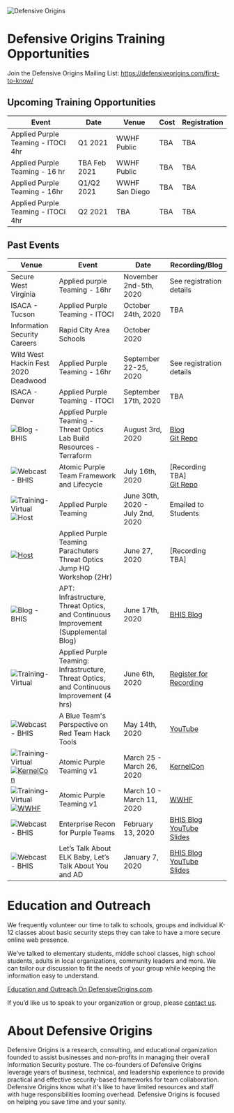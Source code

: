 
![Defensive Origins](https://defensiveorigins.com/wp-content/uploads/2020/05/defensive-origins-header-6-1536x760.png)
# Defensive Origins Training Opportunities 
Join the Defensive Origins Mailing List: https://defensiveorigins.com/first-to-know/

## Upcoming Training Opportunities


| Event                              | Date         | Venue          | Cost | Registration |
|------------------------------------|--------------|----------------|------|--------------|
| Applied Purple Teaming - ITOCI 4hr | Q1 2021      | WWHF Public    | TBA  | TBA          |
| Applied Purple Teaming - 16 hr     | TBA Feb 2021 | WWHF Public    | TBA  | TBA          |
| Applied Purple Teaming - 16hr      | Q1/Q2 2021   | WWHF San Diego  | TBA  | TBA          |
| Applied Purple Teaming - ITOCI 4hr | Q2 2021      | TBA            | TBA  | TBA          |




## Past Events
| Venue                                    | Event                                    | Date                             | Recording/Blog                           |
|------------------------------------------|------------------------------------------|----------------------------------|------------------------------------------|
| Secure West Virginia                     | Applied purple Teaming - 16hr            | November 2nd-5th, 2020           | See registration details                 |
| ISACA - Tucson                           | Applied Purple Teaming - ITOCI           | October 24th, 2020               | TBA                                      |
| Information Security Careers              | Rapid City Area Schools                  | October 2020                     |                                          |
| Wild West Hackin Fest 2020 Deadwood      | Applied Purple Teaming - 16hr            | September 22-25, 2020            | See registration details                 |
| ISACA - Denver                           | Applied Purple Teaming - ITOCI           | September 17th, 2020             | TBA                                      |
| ![Blog  - BHIS](https://img.shields.io/badge/Blog-BHIS-darkgreen) | Applied Purple Teaming - Threat Optics Lab Build Resources - Terraform | August 3rd, 2020                 | [Blog][4]<br>[Git Repo](https://github.com/DefensiveOrigins/APT-Lab-Terraform) |
| ![Webcast  - BHIS](https://img.shields.io/badge/Webcast-BHIS-darkgreen) | Atomic Purple Team Framework and Lifecycle | July 16th, 2020                  | [Recording TBA]<br>[Git Repo][5]         |
| ![Training-Virtual](https://img.shields.io/badge/Training-Remote-darkgreen)<BR>![Host](https://img.shields.io/badge/Host-WWHF%20June-blue) | Applied Purple Teaming                   | June 30th, 2020 - July 2nd, 2020 | Emailed to Students                      |
| [![Host](https://img.shields.io/badge/Host-CyberJungleVirtualSummit-blue)][6] | Applied Purple Teaming <br>Parachuters Threat Optics Jump HQ Workshop (2Hr)<br> | June 27, 2020                    | [Recording TBA]                          |
| ![Blog  - BHIS](https://img.shields.io/badge/Blog-BHIS-darkgreen) | APT: Infrastructure, Threat Optics, and Continuous Improvement (Supplemental Blog) | June 17th, 2020                  | [BHIS Blog](https://www.blackhillsinfosec.com/how-to-deploy-windows-optics-commands-downloads-instructions-and-screenshots/) |
| ![Training-Virtual](https://img.shields.io/badge/Training-Remote-darkgreen) | Applied Purple Teaming: Infrastructure, Threat Optics, and Continuous Improvement (4 hrs) | June 6th, 2020                   | [Register for Recording][7]              |
| ![Webcast  - BHIS](https://img.shields.io/badge/Webcast-BHIS-darkgreen) | A Blue Team's Perspective on Red Team Hack Tools | May 14th, 2020                   | [YouTube](https://www.youtube.com/watch?v=0mIN2OU5hQE) |
| ![Training-Virtual](https://img.shields.io/badge/Training-Remote-darkgreen)<BR>[![KernelCon](https://img.shields.io/badge/Host-KernelCon%202020-blue)](https://kernelcon.org/) | Atomic Purple Teaming v1                 | March 25 - March  26, 2020       | [KernelCon](https://kernelcon.org/)      |
| ![Training-Virtual](https://img.shields.io/badge/Training-Remote-darkgreen)<BR>[![WWHF](https://img.shields.io/badge/Host-WWHF%20WW%202020-blue)](https://wildwesthackinfest.com/) | Atomic Purple Teaming v1                 | March 10 - March 11, 2020        | [WWHF](https://wildwesthackinfest.com/)  |
| ![Webcast  - BHIS](https://img.shields.io/badge/Webcast-BHIS-darkgreen) | Enterprise Recon for Purple Teams        | February 13, 2020                | [BHIS Blog](https://www.blackhillsinfosec.com/webcast-enterprise-recon-for-purple-teams/)<br>[YouTube](https://www.youtube.com/watch?v=5c4KHB8dZMw)<br>[Slides](https://activecountermeasures.com/presentations) |
| ![Webcast  - BHIS](https://img.shields.io/badge/Webcast-BHIS-darkgreen) | Let’s Talk About ELK Baby, Let’s Talk About You and AD | January 7, 2020                  | [BHIS Blog](https://www.blackhillsinfosec.com/webcast-lets-talk-about-elk-baby-lets-talk-about-you-and-ad/)<br>[YouTube](https://www.youtube.com/watch?v=c0qOmu3pChc)<br>[Slides](https://www.activecountermeasures.com/acm-bhis-presentations/) |

# Education and Outreach 
We frequently volunteer our time to talk to schools, groups and individual K-12 classes about basic security steps they can take to have a more secure online web presence. 

We’ve talked to elementary students, middle school classes, high school students, adults in local organizations, community leaders and more. We can tailor our discussion to fit the needs of your group while keeping the information easy to understand. 

[Education and Outreach On DefensiveOrigins.com](https://defensiveorigins.com/resources/).

If you’d like us to speak to your organization or group, please [contact us](https://defensiveorigins.com/contact/).

# About Defensive Origins

Defensive Origins is a research, consulting, and educational organization founded to assist businesses and non-profits in managing their overall Information Security posture.  The co-founders of Defensive Origins leverage years of business, technical, and leadership experience to provide practical and effective security-based frameworks for team collaboration. Defensive Origins know what it's like to have limited resources and staff with huge responsibilities looming overhead.  Defensive Origins is focused on helping you save time and your sanity.

  [1]: https://redteamvillage.io/
  [2]: https://wildwesthackinfest.com/deadwood/training/
  [3]: https://wildwesthackinfest.com/wwhf-at-secure-wv/
  [4]: https://www.blackhillsinfosec.com/how-to-applied-purple-teaming-lab-build-on-azure-with-terraform/
  [5]: https://github.com/DefensiveOrigins/AtomicPurpleTeam
  [6]: https://junegle.io/
  [7]: https://attendee.gotowebinar.com/register/3725793414954629390
